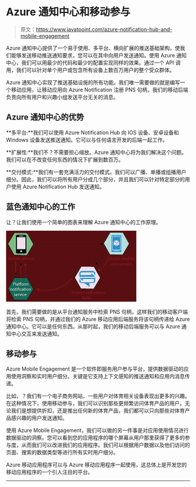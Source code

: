 # Azure 通知中心和移动参与

> 原文：<https://www.javatpoint.com/azure-notification-hub-and-mobile-engagement>

Azure 通知中心提供了一个易于使用、多平台、横向扩展的推送基础架构，使我们能够发送移动推送通知要求，您可以在其中向用户发送通知。使用 Azure 通知中心，我们可以用最少的代码和最少的配置实现同样的效果。通过一个 API 调用，我们可以针对单个用户或包含所有设备上数百万用户的整个受众群体。

Azure 通知中心实现了推送基础设施的所有功能。我们唯一需要做的就是编写一个移动应用，让移动应用向 Azure Notification 注册 PNS 句柄，我们的移动后端负责向所有用户和兴趣小组发送平台无关的消息。

## Azure 通知中心的优势

**多平台:**我们可以使用 Azure Notification Hub 向 IOS 设备、安卓设备和 Windows 设备发送推送通知。它可以与任何语言开发的后端一起工作。

**扩展性:**我们不？不需要担心缩放。Azure 通知中心将为我们解决这个问题。我们可以在不改变任何东西的情况下扩展到数百万。

**交付模式:**我们有一套充满活力的交付模式。我们可以广播、单播或组播用户细分。因此，我们可以将所有用户分成几个部分，并且我们可以针对特定部分的用户使用 Azure Notification Hub 发送通知。

## 蓝色通知中心的工作

让？让我们使用一个简单的图表来理解 Azure 通知中心的工作原理。

![Azure Notification Hub & Mobile Engagement](img/f6b092862b8a7b84986fb1afc1024719.png)

首先，我们需要做的是从平台通知服务中检索 PNS 句柄，这样我们的移动客户端将检索 PNS 句柄，并通过我们的 Azure 移动应用后端服务将该句柄传递给 Azure 通知中心。它可以是任何东西。从那时起，我们的移动后端服务可以与 Azure 通知中心交互来发送通知。

## 移动参与

Azure Mobile Engagement 是一个软件即服务用户参与平台，提供数据驱动的应用使用洞察和实时用户细分。关键是它支持上下文感知的推送通知和应用内消息传递。

比如，？我们有一个电子商务网站，一些用户对体育相关设备表现出更多的兴趣。在这种情况下，使用移动参与，我们可以识别那些更频繁访问体育产品的用户。无论我们是想提供折扣，还是推出任何新的体育产品，我们都可以只向那些对体育产品感兴趣的用户发送通知。

使用 Azure Mobile Engagement，我们可以做的另一件事是对应用使用情况进行数据驱动的洞察。您可以看到您的应用程序的哪个屏幕从用户那里获得了更多的参与度，从而我们可以改进我们的应用程序。我们可以根据用户数据以及他们访问的页面、搜索的数据类型等进行所有实时用户细分。

Azure 移动应用程序可以与 Azure 移动应用程序一起使用，这总体上是开发您的移动应用程序的一个引人注目的平台。

* * *